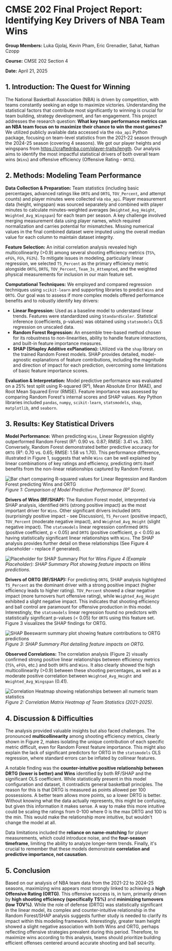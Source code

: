 # CMSE 202 Final Project Report: Identifying Key Drivers of NBA Team Wins

**Group Members:** Luka Gjolaj, Kevin Pham, Eric Grenadier, Sahat, Nathan Czopp

**Course:** CMSE 202 Section 4

**Date:** April 21, 2025

## 1. Introduction: The Quest for Winning

The National Basketball Association (NBA) is driven by competition, with teams constantly seeking an edge to maximize victories. Understanding the statistical factors that contribute most significantly to winning is crucial for team building, strategy development, and fan engagement. This project addresses the research question: **What key team performance metrics can an NBA team focus on to maximize their chance to win the most games?** We utilized publicly available data accessed via the `nba_api` Python package, focusing on team-level statistics from the 2021-22 season through the 2024-25 season (covering 4 seasons). We got our player heights and wingspans from https://craftednba.com/player-traits/length. Our analysis aims to identify the most impactful statistical drivers of both overall team wins (`Wins`) and offensive efficiency (Offensive Rating - `ORTG`).

## 2. Methods: Modeling Team Performance

**Data Collection & Preparation:** Team statistics (including basic percentages, advanced ratings like `ORTG` and `DRTG`, `TOV_Percent`, and attempt counts) and player minutes were collected via `nba_api`. Player measurement data (height, wingspan) was sourced separately and combined with player minutes to calculate minutes-weighted averages (`Weighted_Avg_Height`, `Weighted_Avg_Wingspan`) for each team per season. A key challenge involved merging measurement data using player names, which required normalization and carries potential for mismatches. Missing numerical values in the final combined dataset were imputed using the overall median value for each column to maintain dataset integrity.

**Feature Selection:** An initial correlation analysis revealed high multicollinearity (>0.9) among several shooting efficiency metrics (`TS%`, `eFG%`, `FG%`, `FG3%`). To mitigate issues in modeling, particularly linear regression, we selected `TS_Percent` as the primary efficiency metric alongside `ORTG`, `DRTG`, `TOV_Percent`, `Team_3s_Attempted`, and the weighted physical measurements for inclusion in our main feature set.

**Computational Techniques:** We employed and compared regression techniques using `scikit-learn` and supporting libraries to predict `Wins` and `ORTG`. Our goal was to assess if more complex models offered performance benefits and to robustly identify key drivers:
* **Linear Regression:** Used as a baseline model to understand linear trends. Features were standardized using `StandardScaler`. Statistical inference (coefficients, p-values) was obtained using `statsmodels` OLS regression on unscaled data.
* **Random Forest Regression:** An ensemble tree-based method chosen for its robustness to non-linearities, ability to handle feature interactions, and built-in feature importance measures.
* **SHAP (SHapley Additive exPlanations):** Utilized via the `shap` library on the trained Random Forest models. SHAP provides detailed, model-agnostic explanations of feature contributions, including the magnitude and direction of impact for each prediction, overcoming some limitations of basic feature importance scores.

**Evaluation & Interpretation:** Model predictive performance was evaluated on a 25% test split using R-squared (R²), Mean Absolute Error (MAE), and Root Mean Squared Error (RMSE). Feature importance was assessed by comparing Random Forest's internal scores and SHAP values. Key Python libraries included `pandas`, `numpy`, `scikit-learn`, `statsmodels`, `shap`, `matplotlib`, and `seaborn`.

## 3. Results: Key Statistical Drivers

**Model Performance:** When predicting `Wins`, Linear Regression slightly outperformed Random Forest (R²: 0.90 vs. 0.87; RMSE: 3.41 vs. 3.90). Conversely, Random Forest demonstrated better predictive accuracy for `ORTG` (R²: 0.70 vs. 0.65; RMSE: 1.58 vs 1.70). This performance difference, illustrated in Figure 1, suggests that while `Wins` can be well explained by linear combinations of key ratings and efficiency, predicting `ORTG` itself benefits from the non-linear relationships captured by Random Forest.

![Bar chart comparing R-squared values for Linear Regression and Random Forest predicting Wins and ORTG](figures/model_performance_comparison.png)
*Figure 1: Comparison of Model Predictive Performance (R² Score).*

**Drivers of Wins (RF/SHAP):** The Random Forest model, interpreted via SHAP analysis, identified `ORTG` (strong positive impact) as the most important driver for `Wins`. Other significant drivers included `DRTG` (surprisingly positive impact - see Discussion), `TS_Percent` (positive impact), `TOV_Percent` (moderate negative impact), and `Weighted_Avg_Height` (slight negative impact). The `statsmodels` linear regression confirmed `ORTG` (positive coefficient, p < 0.05) and `DRTG` (positive coefficient, p < 0.05) as having statistically significant linear relationships with `Wins`. The SHAP analysis provides further detail on these relationships (See Figure 4 placeholder - replace if generated).

![Placeholder for SHAP Summary Plot for Wins](figures/shap_beeswarm_Wins.png)
*Figure 4 (Example Placeholder): SHAP Summary Plot showing feature impacts on Wins predictions.*

**Drivers of ORTG (RF/SHAP):** For predicting `ORTG`, SHAP analysis highlighted `TS_Percent` as the dominant driver with a strong positive impact (higher efficiency leads to higher rating). `TOV_Percent` showed a clear negative impact (more turnovers hurt offensive rating), while `Weighted_Avg_Height` exhibited a slight negative impact. This indicates that shooting efficiency and ball control are paramount for offensive production in this model. Interestingly, the `statsmodels` linear regression found no predictors with statistically significant p-values (< 0.05) for `ORTG` using this feature set. Figure 3 visualizes the SHAP findings for ORTG.

![SHAP Beeswarm summary plot showing feature contributions to ORTG predictions](figures/shap_beeswarm_ORTG.png)
*Figure 3: SHAP Summary Plot detailing feature impacts on ORTG.*

**Observed Correlations:** The correlation analysis (Figure 2) visually confirmed strong positive linear relationships between efficiency metrics (`TS%`, `eFG%`, etc.) and both `ORTG` and `Wins`. It also clearly showed the high multicollinearity (>0.9) between these shooting percentages, as well as a moderate positive correlation between `Weighted_Avg_Height` and `Weighted_Avg_Wingspan` (0.41).

![Correlation Heatmap showing relationships between all numeric team statistics](figures/correlation_heatmap.png)
*Figure 2: Correlation Matrix Heatmap of Team Statistics (2021-2025).*

## 4. Discussion & Difficulties

The analysis provided valuable insights but also faced challenges. The pronounced **multicollinearity** among shooting efficiency metrics, clearly shown in Figure 2, makes isolating the unique contribution of each specific metric difficult, even for Random Forest feature importance. This might also explain the lack of significant predictors for ORTG in the `statsmodels` OLS regression, where standard errors can be inflated by collinear features.

A notable finding was the **counter-intuitive positive relationship between DRTG (lower is better) and Wins** identified by both RF/SHAP and the significant OLS coefficient. While statistically present in this model configuration and dataset, it contradicts general basketball principles. The reason for this is that DRTG is measured as points allowed per 100 possessions. A better team allows more points, so a lower DRTG is better. 
Without knowing what the data actually represents, this might be confusing, but given this information it makes sense. A way to make this more intuitive could be scaling the ratings from 0-100 where 0 is the max DRTG and 100 is the min. This would make the relationship more intuitive, but wouldn't change the model at all.

Data limitations included the **reliance on name-matching** for player measurements, which could introduce noise, and the **four-season timeframe**, limiting the ability to analyze longer-term trends. Finally, it's crucial to remember that these models demonstrate **correlation and predictive importance, not causation**.

## 5. Conclusion

Based on our analysis of NBA team data from the 2021-22 to 2024-25 seasons, maximizing wins appears most strongly linked to achieving a **high Offensive Rating (ORTG)**. This offensive success is, in turn, primarily driven by **high shooting efficiency (specifically TS%)** and **minimizing turnovers (low TOV%)**. While the role of defense (DRTG) was statistically significant in the linear model, its complex and counter-intuitive relationship in the Random Forest/SHAP analysis suggests further study is needed to clarify its impact within this modeling framework. Interestingly, greater team height showed a slight negative association with both Wins and ORTG, perhaps reflecting offensive strategies prevalent during this period. Therefore, to maximize wins according to this analysis, teams should prioritize building efficient offenses centered around accurate shooting and ball security.